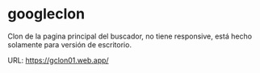 # googleclon
Clon de la pagina principal del buscador, no tiene responsive, está hecho solamente para versión de escritorio.

URL: https://gclon01.web.app/
